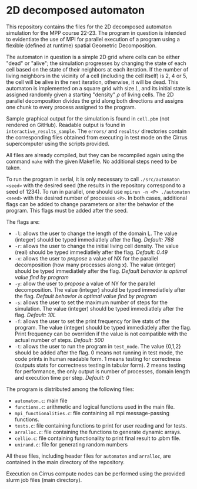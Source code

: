# 2D decomposed automaton

This repository contains the files for the 2D decomposed automaton simulation for the MPP course 22-23. The program in question is intended to evidentiate the use of MPI for parallel execution of a program using a flexible (defined at runtime) spatial Geometric Decomposition.

The automaton in question is a simple 2D grid where cells can be either "dead" or "alive"; the simulation progresses by changing the state of each cell based on the state of their neighbors at each iteration. If the number of living neighbors in the vicinity of a cell (including the cell itself) is 2, 4 or 5, the cell will be alive in the next iteration, otherwise, it will be dead. This automaton is implemented on a square grid with size $L$, and its initial state is assigned randomly given a starting "density" $\rho$ of living cells. The 2D parallel decomposition divides the grid along both directions and assigns one chunk to every process assigned to the program.

Sample graphical output for the simulation is found in `cell.pbm` (not rendered on GitHub). Readable output is found in `interactive_results_sample`. The `errors/` and `results/` directories contain the corresponding files obtained from executing in test mode on the Cirrus supercomputer using the scripts provided. 

All files are already compiled, but they can be recompiled again using the command `make` with the given Makefile. No additional steps need to be taken.

To run the program in serial, it is only necessary to call `./src/automaton <seed>` with the desired seed (the results in the repository correspond to a seed of 1234). To run in parallel, one should use `mpirun -n <P> ./automaton <seed>` with the desired number of processes `<P>`. In both cases, additional flags can be added to change parameters or alter the behavior of the program. This flags must be added after the seed.

The flags are:

- `-l`: allows the user to change the length of the domain L. The value (integer) should be typed immediatlely after the flag. *Default: 768*
- `-r`: allows the user to change the initial living cell density. The value (real) should be typed immediatlely after the flag. *Default: 0.49*
- `-x`: allows the user to *propose* a value of NX for the parallel decomposition (how many processes along x). The value (integer) should be typed immediatlely after the flag. *Default behavior is optimal value find by program*
- `-y`: allow the user to *propose* a value of NY for the parallel decomposition. The value (integer) should be typed immediatlely after the flag. *Default behavior is optimal value find by program*
- `-s`: allows the user to set the maximum number of steps for the simulation. The value (integer) should be typed immediatlely after the flag. *Default: 10L*
- `-f`: allows the user to set the print frequency for live stats of the program. The value (integer) should be typed immediatlely after the flag. Print frequency can be overriden if the value is not compatible with the actual number of steps. *Default: 500*
- `-t`: allows the user to run the program in `test_mode`. The value {0,1,2} should be added after the flag. 0 means not running in test mode, the code prints in human readable form. 1 means testing for correctness (outputs stats for correctness testing in tabular form). 2 means testing for performance, the only output is number of processes, domain length and execution time per step. *Default: 0*

The program is distributed among the following files:

- `automaton.c`: main file
- `functions.c`: arithmetic and logical functions used in the main file.
- `mpi_functionalities.c`: file containing all mpi message-passing functions.
- `tests.c`: file containing functions to print for user reading and for tests.
- `arralloc.c`: file containing the functions to generate dynamic arrays.
- `cellio.c`: file containing functionality to print final result to .pbm file.
- `unirand.c`: file for generating random numbers

All these files, including header files for `automaton` and `arralloc`, are contained in the main directory of the repository.

Execution on Cirrus compute nodes can be performed using the provided slurm job files (main directory).

